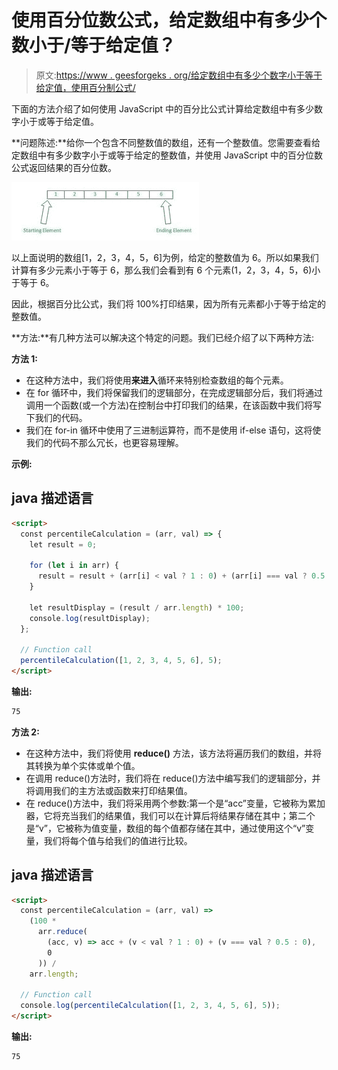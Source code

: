 # 使用百分位数公式，给定数组中有多少个数小于/等于给定值？

> 原文:[https://www . geesforgeks . org/给定数组中有多少个数字小于等于给定值，使用百分制公式/](https://www.geeksforgeeks.org/how-many-numbers-in-the-given-array-are-less-equal-to-the-given-value-using-the-percentile-formula/)

下面的方法介绍了如何使用 JavaScript 中的百分比公式计算给定数组中有多少数字小于或等于给定值。

**问题陈述:**给你一个包含不同整数值的数组，还有一个整数值。您需要查看给定数组中有多少数字小于或等于给定的整数值，并使用 JavaScript 中的百分位数公式返回结果的百分位数。

![](img/add158435fdba265ca612aeadf9f235a.png)

以上面说明的数组[1，2，3，4，5，6]为例，给定的整数值为 6。所以如果我们计算有多少元素小于等于 6，那么我们会看到有 6 个元素(1，2，3，4，5，6)小于等于 6。

因此，根据百分比公式，我们将 100%打印结果，因为所有元素都小于等于给定的整数值。

**方法:**有几种方法可以解决这个特定的问题。我们已经介绍了以下两种方法:

**方法 1:**

*   在这种方法中，我们将使用**来进入**循环来特别检查数组的每个元素。
*   在 for 循环中，我们将保留我们的逻辑部分，在完成逻辑部分后，我们将通过调用一个函数(或一个方法)在控制台中打印我们的结果，在该函数中我们将写下我们的代码。
*   我们在 for-in 循环中使用了三进制运算符，而不是使用 if-else 语句，这将使我们的代码不那么冗长，也更容易理解。

**示例:**

## java 描述语言

```html
<script>
  const percentileCalculation = (arr, val) => {
    let result = 0;

    for (let i in arr) {
      result = result + (arr[i] < val ? 1 : 0) + (arr[i] === val ? 0.5 : 0);
    }

    let resultDisplay = (result / arr.length) * 100;
    console.log(resultDisplay);
  };

  // Function call
  percentileCalculation([1, 2, 3, 4, 5, 6], 5);
</script>
```

**输出:**

```html
75
```

**方法 2:**

*   在这种方法中，我们将使用 **reduce()** 方法，该方法将遍历我们的数组，并将其转换为单个实体或单个值。
*   在调用 reduce()方法时，我们将在 reduce()方法中编写我们的逻辑部分，并将调用我们的主方法或函数来打印结果值。
*   在 reduce()方法中，我们将采用两个参数:第一个是“acc”变量，它被称为累加器，它将充当我们的结果值，我们可以在计算后将结果存储在其中；第二个是“v”，它被称为值变量，数组的每个值都存储在其中，通过使用这个“v”变量，我们将每个值与给我们的值进行比较。

## java 描述语言

```html
<script>
  const percentileCalculation = (arr, val) =>
    (100 *
      arr.reduce(
        (acc, v) => acc + (v < val ? 1 : 0) + (v === val ? 0.5 : 0),
        0
      )) /
    arr.length;

  // Function call
  console.log(percentileCalculation([1, 2, 3, 4, 5, 6], 5));
</script>
```

**输出:**

```html
75
```
